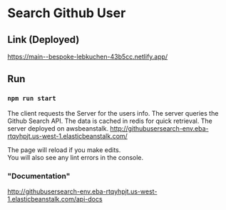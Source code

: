 # Search Github User

## Link (Deployed)
https://main--bespoke-lebkuchen-43b5cc.netlify.app/

## Run
### `npm run start`

The client requests the Server for the users info.
The server queries the Github Search API.
The data is cached in redis for quick retrieval. 
The server deployed on awsbeanstalk.
http://githubusersearch-env.eba-rtqyhpjt.us-west-1.elasticbeanstalk.com/



The page will reload if you make edits.\
You will also see any lint errors in the console.

### "Documentation"
http://githubusersearch-env.eba-rtqyhpjt.us-west-1.elasticbeanstalk.com/api-docs

